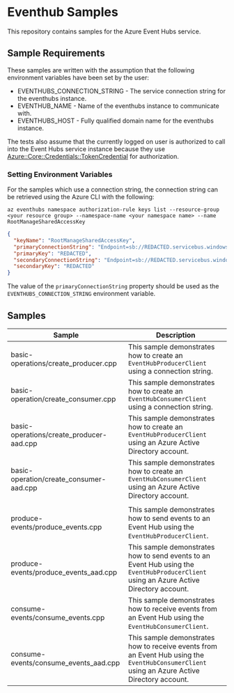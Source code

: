 # Eventhub Samples

This repository contains samples for the Azure Event Hubs service.

## Sample Requirements

These samples are written with the assumption that the following environment
variables have been set by the user:

* EVENTHUBS_CONNECTION_STRING - The service connection string for the eventhubs instance.
* EVENTHUB_NAME - Name of the eventhubs instance to communicate with.
* EVENTHUBS_HOST - Fully qualified domain name for the eventhubs instance.

The tests also assume that the currently logged on user is authorized to call
into the Event Hubs service instance because they use [Azure::Core::Credentials::TokenCredential](https://azuresdkdocs.z19.web.core.windows.net/cpp/azure-core/latest/class_azure_1_1_core_1_1_credentials_1_1_token_credential.html) for authorization.

### Setting Environment Variables

For the samples which use a connection string, the connection string can be retrieved using the Azure CLI with the following:

```pwsh
az eventhubs namespace authorization-rule keys list --resource-group <your resource group> --namespace-name <your namespace name> --name RootManageSharedAccessKey
```

```json
{
  "keyName": "RootManageSharedAccessKey",
  "primaryConnectionString": "Endpoint=sb://REDACTED.servicebus.windows.net/;SharedAccessKeyName=RootManageSharedAccessKey;SharedAccessKey=REDACTED",
  "primaryKey": "REDACTED",
  "secondaryConnectionString": "Endpoint=sb://REDACTED.servicebus.windows.net/;SharedAccessKeyName=RootManageSharedAccessKey;SharedAccessKey=REDACTED",
  "secondaryKey": "REDACTED"
}
```

The value of the `primaryConnectionString` property should be used as the `EVENTHUBS_CONNECTION_STRING` environment variable.


## Samples

| Sample | Description |
|--------|-------------|
| basic-operations/create_producer.cpp | This sample demonstrates how to create an `EventHubProducerClient` using a connection string. |
| basic-operation/create_consumer.cpp | This sample demonstrates how to create an `EventHubConsumerClient` using a connection string. |
| basic-operations/create_producer-aad.cpp | This sample demonstrates how to create an `EventHubProducerClient` using an Azure Active Directory account. |
| basic-operation/create_consumer-aad.cpp | This sample demonstrates how to create an `EventHubConsumerClient` using an Azure Active Directory account. |
| | |
| produce-events/produce_events.cpp | This sample demonstrates how to send events to an Event Hub using the `EventHubProducerClient`. |
| produce-events/produce_events_aad.cpp | This sample demonstrates how to send events to an Event Hub using the `EventHubProducerClient` using an Azure Active Directory account. |
| consume-events/consume_events.cpp | This sample demonstrates how to receive events from an Event Hub using the `EventHubConsumerClient`. |
| consume-events/consume_events_aad.cpp | This sample demonstrates how to receive events from an Event Hub using the `EventHubConsumerClient` using an Azure Active Directory account. |

